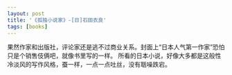 ```yaml
---
layout: post
title: '《孤独小说家》-[日]石田衣良'
tags: [books]
---
```


果然作家和出版社，评论家还是逃不过商业关系。封面上“日本人气第一作家”恐怕只是个销售伎俩吧，就像书里写的一样。
所看的日本小说，好像大多都是这般性冷淡风的写作风格，蚕一样，一点一点吐丝，没有聒噪跌宕。